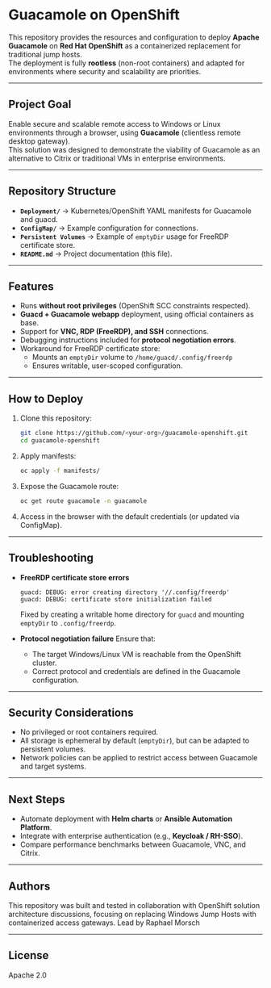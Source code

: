 # Guacamole on OpenShift

This repository provides the resources and configuration to deploy **Apache Guacamole** on **Red Hat OpenShift** as a containerized replacement for traditional jump hosts.  
The deployment is fully **rootless** (non-root containers) and adapted for environments where security and scalability are priorities.

---

## Project Goal
Enable secure and scalable remote access to Windows or Linux environments through a browser, using **Guacamole** (clientless remote desktop gateway).  
This solution was designed to demonstrate the viability of Guacamole as an alternative to Citrix or traditional VMs in enterprise environments.

---

## Repository Structure
- **`Deployment/`** → Kubernetes/OpenShift YAML manifests for Guacamole and guacd.
- **`ConfigMap/`** → Example configuration for connections.
- **`Persistent Volumes`** → Example of `emptyDir` usage for FreeRDP certificate store.
- **`README.md`** → Project documentation (this file).

---

## Features
- Runs **without root privileges** (OpenShift SCC constraints respected).
- **Guacd + Guacamole webapp** deployment, using official containers as base.
- Support for **VNC, RDP (FreeRDP), and SSH** connections.
- Debugging instructions included for **protocol negotiation errors**.
- Workaround for FreeRDP certificate store:
  - Mounts an `emptyDir` volume to `/home/guacd/.config/freerdp`
  - Ensures writable, user-scoped configuration.

---

## How to Deploy

1. Clone this repository:
   ```bash
   git clone https://github.com/<your-org>/guacamole-openshift.git
   cd guacamole-openshift
   ```

2. Apply manifests:
   ```bash
   oc apply -f manifests/
   ```

3. Expose the Guacamole route:
   ```bash
   oc get route guacamole -n guacamole
   ```

4. Access in the browser with the default credentials (or updated via ConfigMap).

---

## Troubleshooting

- **FreeRDP certificate store errors**
  ```
  guacd: DEBUG: error creating directory '//.config/freerdp'
  guacd: DEBUG: certificate store initialization failed
  ```
  Fixed by creating a writable home directory for `guacd` and mounting `emptyDir` to `.config/freerdp`.

- **Protocol negotiation failure**
  Ensure that:
  - The target Windows/Linux VM is reachable from the OpenShift cluster.
  - Correct protocol and credentials are defined in the Guacamole configuration.

---

## Security Considerations
- No privileged or root containers required.
- All storage is ephemeral by default (`emptyDir`), but can be adapted to persistent volumes.
- Network policies can be applied to restrict access between Guacamole and target systems.

---

## Next Steps
- Automate deployment with **Helm charts** or **Ansible Automation Platform**.
- Integrate with enterprise authentication (e.g., **Keycloak / RH-SSO**).
- Compare performance benchmarks between Guacamole, VNC, and Citrix.

---

## Authors
This repository was built and tested in collaboration with OpenShift solution architecture discussions, focusing on replacing Windows Jump Hosts with containerized access gateways. Lead by Raphael Morsch

---

## License
Apache 2.0
